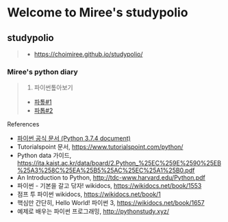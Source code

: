 # Welcome to Miree's studypolio
## studypolio
>  - https://choimiree.github.io/studypolio/


### Miree's python diary
> 1. 파이썬톺아보기
>  - [파톺#1](20201011_python.html)
>  - [파톱#2](20201017.html)

References
- [파이썬 공식 문서 (Python 3.7.4 document)](https://docs.python.org/3/index.html)
- Tutorialspoint 문서, https://www.tutorialspoint.com/python/
- Python data 가이드, https://ita.kaist.ac.kr/data/board/2.Python_%25EC%259E%2590%25EB%25A3%258C%25EA%25B5%25AC%25EC%25A1%25B0.pdf
- An Introduction to Python, http://tdc-www.harvard.edu/Python.pdf
- 파이썬 - 기본을 갈고 닦자! wikidocs, https://wikidocs.net/book/1553
- 점프 투 파이썬 wikidocs, https://wikidocs.net/book/1
- 핵심만 간단히, Hello World! 파이썬 3, https://wikidocs.net/book/1657
- 예제로 배우는 파이썬 프로그래밍, http://pythonstudy.xyz/
